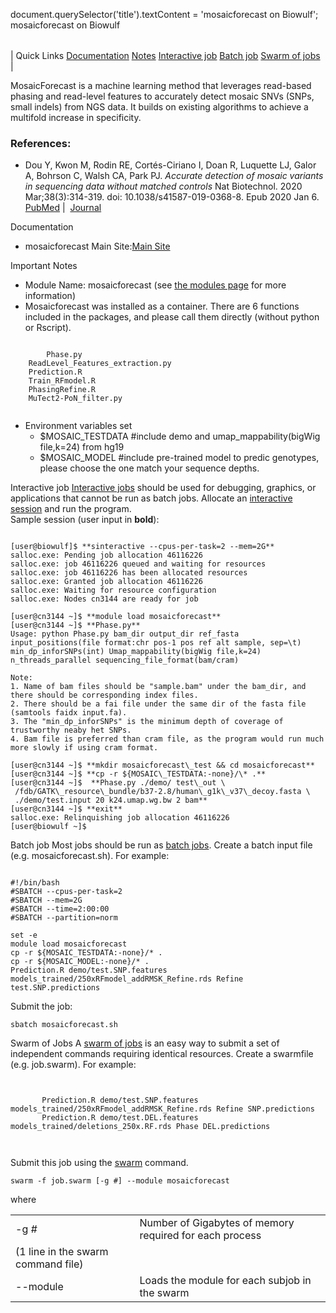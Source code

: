

document.querySelector('title').textContent = 'mosaicforecast on Biowulf';
mosaicforecast on Biowulf


|  |
| --- |
| 
Quick Links
[Documentation](#doc)
[Notes](#notes)
[Interactive job](#int) 
[Batch job](#sbatch) 
[Swarm of jobs](#swarm) 
 |



MosaicForecast is a machine learning method that leverages read-based phasing and read-level features to accurately detect mosaic SNVs (SNPs, small indels) from NGS data. It builds on existing algorithms to achieve a multifold increase in specificity. 








### References:


* Dou Y, Kwon M, Rodin RE, Cortés-Ciriano I, Doan R, Luquette LJ, Galor A, Bohrson C, Walsh CA, Park PJ. *Accurate detection of mosaic variants in sequencing data without matched controls* Nat Biotechnol. 2020 Mar;38(3):314-319. doi: 10.1038/s41587-019-0368-8. Epub 2020 Jan 6.
 [PubMed](https://www.ncbi.nlm.nih.gov/pubmed/31907404) | 
 [Journal](https://www.nature.com/articles/s41587-019-0368-8)


Documentation
* mosaicforecast Main Site:[Main Site](https://github.com/parklab/MosaicForecast)


Important Notes
* Module Name: mosaicforecast (see [the modules page](/apps/modules.html) for more information)
 * Mosaicforecast was installed as a container. There are 6 functions included in the packages, and please call them directly (without python or Rscript).
 
```

        Phase.py
	ReadLevel_Features_extraction.py
	Prediction.R
	Train_RFmodel.R
	PhasingRefine.R
	MuTect2-PoN_filter.py
	
```
* Environment variables set 
	+ $MOSAIC\_TESTDATA #include demo and umap\_mappability(bigWig file,k=24) from hg19
	 + $MOSAIC\_MODEL #include pre-trained model to predic genotypes, please choose the one match your sequence depths.



Interactive job
[Interactive jobs](/docs/userguide.html#int) should be used for debugging, graphics, or applications that cannot be run as batch jobs.
Allocate an [interactive session](/docs/userguide.html#int) and run the program.   
Sample session (user input in **bold**):



```

[user@biowulf]$ **sinteractive --cpus-per-task=2 --mem=2G**
salloc.exe: Pending job allocation 46116226
salloc.exe: job 46116226 queued and waiting for resources
salloc.exe: job 46116226 has been allocated resources
salloc.exe: Granted job allocation 46116226
salloc.exe: Waiting for resource configuration
salloc.exe: Nodes cn3144 are ready for job

[user@cn3144 ~]$ **module load mosaicforecast**
[user@cn3144 ~]$ **Phase.py**
Usage: python Phase.py bam_dir output_dir ref_fasta input_positions(file format:chr pos-1 pos ref alt sample, sep=\t) min_dp_inforSNPs(int) Umap_mappability(bigWig file,k=24) n_threads_parallel sequencing_file_format(bam/cram)

Note:
1. Name of bam files should be "sample.bam" under the bam_dir, and there should be corresponding index files.
2. There should be a fai file under the same dir of the fasta file (samtools faidx input.fa).
3. The "min_dp_inforSNPs" is the minimum depth of coverage of trustworthy neaby het SNPs.
4. Bam file is preferred than cram file, as the program would run much more slowly if using cram format.

[user@cn3144 ~]$ **mkdir mosaicforecast\_test && cd mosaicforecast**
[user@cn3144 ~]$ **cp -r ${MOSAIC\_TESTDATA:-none}/\* .**
[user@cn3144 ~]$  **Phase.py ./demo/ test\_out \
 /fdb/GATK\_resource\_bundle/b37-2.8/human\_g1k\_v37\_decoy.fasta \
 ./demo/test.input 20 k24.umap.wg.bw 2 bam**
[user@cn3144 ~]$ **exit**
salloc.exe: Relinquishing job allocation 46116226
[user@biowulf ~]$

```


Batch job
Most jobs should be run as [batch jobs](/docs/userguide.html#submit).
Create a batch input file (e.g. mosaicforecast.sh). For example:



```

#!/bin/bash
#SBATCH --cpus-per-task=2
#SBATCH --mem=2G
#SBATCH --time=2:00:00
#SBATCH --partition=norm

set -e
module load mosaicforecast
cp -r ${MOSAIC_TESTDATA:-none}/* .
cp -r ${MOSAIC_MODEL:-none}/* .
Prediction.R demo/test.SNP.features models_trained/250xRFmodel_addRMSK_Refine.rds Refine test.SNP.predictions

```

 Submit the job:

```
sbatch mosaicforecast.sh
```

Swarm of Jobs 
A [swarm of jobs](/apps/swarm.html) is an easy way to submit a set of independent commands requiring identical resources.
Create a swarmfile (e.g. job.swarm). For example:



```


       Prediction.R demo/test.SNP.features models_trained/250xRFmodel_addRMSK_Refine.rds Refine SNP.predictions   
       Prediction.R demo/test.DEL.features models_trained/deletions_250x.RF.rds Phase DEL.predictions

    
```

Submit this job using the [swarm](/apps/swarm.html) command.



```
swarm -f job.swarm [-g #] --module mosaicforecast
```

where
 

|  |  |
| --- | --- |
| -g *#*  | Number of Gigabytes of memory required for each process
 (1 line in the swarm command file)  |
| --module  | Loads the module for each subjob in the swarm  |










